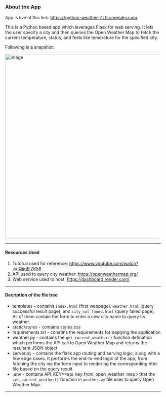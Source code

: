 
### About the App

App is live at this link: https://python-weather-i1z0.onrender.com

This is a Python based app which leverages Flask for web serving. It lets the user specify a city and then queries the Open Weather Map to fetch the current temperature, status, and feels like temerature for the specified city. 

Following is a snapshot:

<img width="600" alt="image" src="https://github.com/user-attachments/assets/0f3d2e4a-5443-4f2f-9648-62082d1af25d" /> 

***

#### Resources Used 
1. Tutorial used for reference: https://www.youtube.com/watch?v=jQjjqEjZK58
2. API used to query city weather: https://openweathermap.org/
3. Web service used to host: https://dashboard.render.com/

 
*** 

#### Decription of the file tree

* templates - contains `index.html` (first webpage), `weather.html` (query successful result page), and `city_not_found.html` (query failed page). All of them contain the form to enter a new city name to query its weather.
* static/styles - contains styles.css
* requirements.txt - conatins the requirements for deplying the application
* weather.py - contains the `get_current_weather()` function defination which performs the API call to Open Weather Map and returns the resultant JSON object
* server.py - contains the flask app routing and serving logic, along with a few edge cases. It performs the end-to-end logic of the app, from fetching the city via the form input to rendering the corresponding html file based on the query result.
* .env - contains API_KEY=<api_key_from_open_weather_map> that the `get_current_weather()` function in `weather.py` file uses to query Open Weather Map.

*** 
